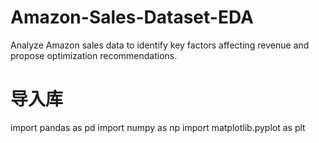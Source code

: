 # Amazon-Sales-Dataset-EDA
Analyze Amazon sales data to identify key factors affecting revenue and propose optimization recommendations.

# 导入库

import pandas as pd
import numpy as np
import matplotlib.pyplot as plt
